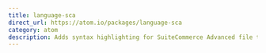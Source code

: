 ```yaml
---
title: language-sca
direct_url: https://atom.io/packages/language-sca
category: atom
description: Adds syntax highlighting for SuiteCommerce Advanced file types
---
```

